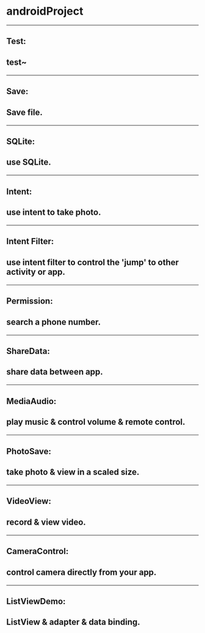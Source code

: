 # androidProject
<hr/>
<h2>Test:<h2/>
	test~
<hr/>
<h2>Save:<h2/>
	Save file.
<hr/>
<h2>SQLite:<h2/>
	use SQLite.
<hr/>
<h2>Intent:<h2/>
	use intent to take photo.
<hr/>
<h2>Intent Filter:<h2/>
	use intent filter to control the 'jump' to other activity or app.
<hr/>
<h2>Permission:<h2/>
	search a phone number.
<hr/>
<h2>ShareData:<h2/>
	share data between app.
<hr/>
<h2>MediaAudio:<h2/>
	play music & control volume & remote control.
<hr/>
<h2>PhotoSave:<h2/>
	take photo & view in a scaled size.
<hr/>
<h2>VideoView:<h2/>
	record & view video.
<hr/>
<h2>CameraControl:<h2/>
	control camera directly from your app.
<hr/>
<h2>ListViewDemo:<h2/>
	ListView & adapter & data binding.
